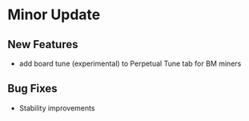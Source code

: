 # Minor Update

## New Features

-   add board tune (experimental) to Perpetual Tune tab for BM miners

## Bug Fixes

-   Stability improvements
